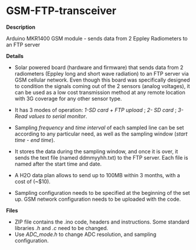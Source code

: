 # GSM-FTP-transceiver

**Description**

Arduino MKR1400 GSM module - sends data from 2 Eppley Radiometers to an FTP server


**Details**
- Solar powered board (hardware and firmware) that sends data from 2 radiometers (Eppley long and short wave radiation) to an FTP server via GSM cellular network.
Even though this board was specifically designed to condition the signals coming out of the 2 sensors (analog voltages), it can be used as a low cost transmission method at any remote location with 3G coverage for any other sensor type.
- It has 3 modes of operation: *1-SD card + FTP upload* ; *2- SD card* ; *3- Read values to serial monitor*. 
- Sampling *frequency* and *time interval* of each sampled line can be set according to any particular need, as well as the sampling window (*start time* - *end time*).
- It stores the data during the sampling window, and once it is over, it sends the text file (named ddmmyyhh.txt) to the FTP server. Each file is named after the start time and date.
- A H2O data plan allows to send up to 100MB within 3 months, with a cost of (~$10).

- Sampling configuration needs to be specified at the beginning of the set up. GSM network configuration needs to be uploaded with the code.


**Files**
- ZIP file contains the .ino code, headers and instructions. Some standard libraries *.h* and *.c* need to be changed.
- Use *ADC_mode.h* to change ADC resolution, and sampling configuration.
